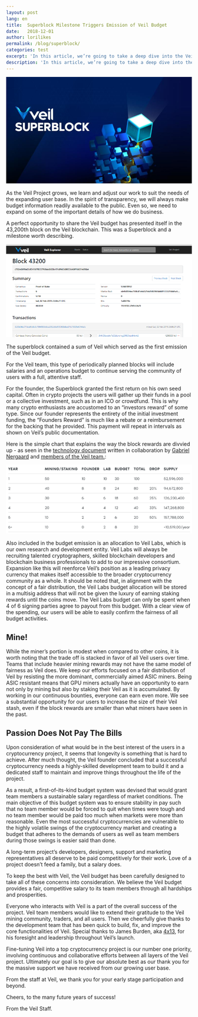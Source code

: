 ```yaml
---
layout: post
lang: en
title:  Superblock Milestone Triggers Emission of Veil Budget 
date:   2018-12-01
author: lorilikes
permalink: /blog/superblock/
categories: test
excerpt: 'In this article, we’re going to take a deep dive into the Veil Superblock milestone.'
description: 'In this article, we’re going to take a deep dive into the Veil Superblock milestone.'
---
```


![](/uploads/blog/2019-02-12-superblock.jpg)

As the Veil Project grows, we learn and adjust our work to suit the needs of the expanding user base. In the spirit of transparency, we will always make budget information readily available to the public. Even so, we need to expand on some of the important details of how we do business.

A perfect opportunity to share the Veil budget has presented itself in the 43,200th block on the Veil blockchain. This was a Superblock and a milestone worth describing. 

![](/uploads/blog/2019-02-12-block.png)

The superblock contained a sum of Veil which served as the first emission of the Veil budget.  

For the Veil team, this type of periodically planned blocks will include salaries and an operations budget to continue serving the community of users with a full, attentive staff.  

For the founder, the Superblock granted the first return on his own seed capital. Often in crypto projects the users will gather up their funds in a pool or a collective investment, such as in an ICO or crowdfund. This is why many crypto enthusiasts are accustomed to an “investors reward” of some type. Since our founder represents the entirety of the initial investment funding, the “Founders Reward” is much like a rebate or a reimbursement for the backing that he provided. This payment will repeat in intervals as shown on Veil’s public documentation.

Here is the simple chart that explains the way the block rewards are divvied up - as seen in the [technology document](https://veil-project.com/technology/)  written in collaboration by [Gabriel Nergaard]( https://keybase.io/lubina) and [members of the Veil team.](https://veil-project.com/team/):

![](/uploads/emission-schedule-white.png)

Also included in the budget emission is an allocation to Veil Labs, which is our own research and development entity. Veil Labs will always be recruiting talented cryptographers, skilled blockchain developers and blockchain business professionals to add to our impressive consortium. Expansion like this will reenforce Veil’s position as a leading privacy currency that makes itself accessible to the broader cryptocurrency community as a whole. It should be noted that, in alignment with the concept of a fair distribution, the Veil Labs budget allocation will be stored in a multisig address that will not be given the luxury of earning staking rewards until the coins move. The Veil Labs budget can only be spent when 4 of 6 signing parties agree to payout from this budget. With a clear view of the spending, our users will be able to easily confirm the fairness of all budget activities.  

## Mine!

While the miner’s portion is modest when compared to other coins, it is worth noting that the trade off is stacked in favor of all Veil users over time. Teams that include heavier mining rewards may not have the same model of fairness as Veil does. We keep our efforts focused on a fair distribution of Veil by resisting the more dominant, commercially aimed ASIC miners. Being ASIC resistant means that GPU miners actually have an opportunity to earn not only by mining but also by staking their Veil as it is accumulated. By working in our continuous bounties, everyone can earn even more. We see a substantial opportunity for our users to increase the size of their Veil stash, even if the block rewards are smaller than what miners have seen in the past. 

## Passion Does Not Pay The Bills 

Upon consideration of what would be in the best interest of the users in a cryptocurrency project, it seems that longevity is something that is hard to achieve. After much thought, the Veil founder concluded that a successful cryptocurrency needs a highly-skilled development team to build it and a dedicated staff to maintain and improve things throughout the life of the project. 

As a result, a first-of-its-kind budget system was devised that would grant team members a sustainable salary regardless of market conditions. The main objective of this budget system was to ensure stability in pay such that no team member would be forced to quit when times were tough and no team member would be paid too much when markets were more than reasonable. Even the most successful cryptocurrencies are vulnerable to the highly volatile swings of the cryptocurrency market and creating a budget that adheres to the demands of users as well as team members during those swings is easier said than done.

A long-term project’s developers, designers, support and marketing representatives all deserve to be paid competitively for their work. Love of a project doesn’t feed a family, but a salary does. 

To keep the best with Veil, the Veil budget has been carefully designed to take all of these concerns into consideration. We believe the Veil budget provides a fair, competitive salary to its team members through all hardships and prosperities.

Everyone who interacts with Veil is a part of the overall success of the project. Veil team members would like to extend their gratitude to the Veil mining community, traders, and all users. Then we cheerfully give thanks to the development team that has been quick to build, fix, and improve the core functionalities of Veil. Special thanks to James Burden, aka [4x13](https://keybase.io/4x13), for his foresight and leadership throughout Veil’s launch.

Fine-tuning Veil into a top cryptocurrency project is our number one priority, involving continuous and collaborative efforts between all layers of the Veil project. Ultimately our goal is to give our absolute best as our thank you for the massive support we have received from our growing user base. 

From the staff at Veil, we thank you for your early stage participation and beyond. 

Cheers, to the many future years of success!

From the Veil Staff.
